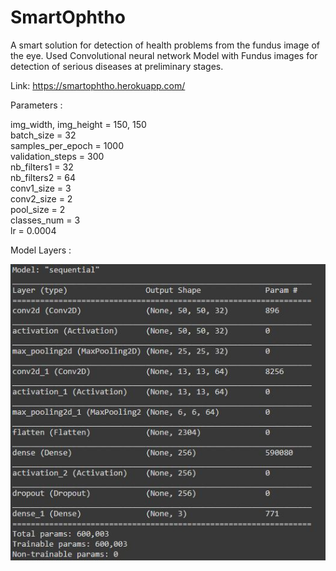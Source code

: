 ﻿# SmartOphtho

A smart solution for detection of health problems from the fundus image of the eye. Used
Convolutional neural network Model with Fundus images for detection of serious
diseases at preliminary stages.

Link: https://smartophtho.herokuapp.com/

Parameters :

img_width, img_height = 150, 150  
batch_size = 32  
samples_per_epoch = 1000  
validation_steps = 300  
nb_filters1 = 32  
nb_filters2 = 64  
conv1_size = 3  
conv2_size = 2  
pool_size = 2  
classes_num = 3  
lr = 0.0004  

Model Layers :  

![Layers](https://github.com/Jaisood08/SmartOphtho_/blob/master/Model%20Layers.jpg)

